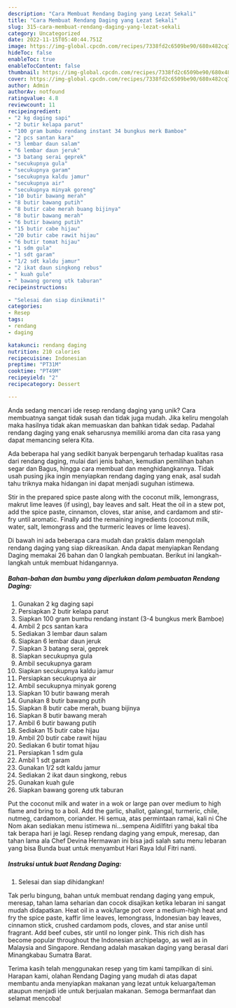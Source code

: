 ```yaml
---
description: "Cara Membuat Rendang Daging yang Lezat Sekali"
title: "Cara Membuat Rendang Daging yang Lezat Sekali"
slug: 315-cara-membuat-rendang-daging-yang-lezat-sekali
category: Uncategorized
date: 2022-11-15T05:40:44.751Z
image: https://img-global.cpcdn.com/recipes/7338fd2c6509be90/680x482cq70/rendang-daging-foto-resep-utama.jpg
hideToc: false
enableToc: true
enableTocContent: false
thumbnail: https://img-global.cpcdn.com/recipes/7338fd2c6509be90/680x482cq70/rendang-daging-foto-resep-utama.jpg
cover: https://img-global.cpcdn.com/recipes/7338fd2c6509be90/680x482cq70/rendang-daging-foto-resep-utama.jpg
author: Admin
authorAv: notfound
ratingvalue: 4.8
reviewcount: 11
recipeingredient:
- "2 kg daging sapi"
- "2 butir kelapa parut"
- "100 gram bumbu rendang instant 34 bungkus merk Bamboe"
- "2 pcs santan kara"
- "3 lembar daun salam"
- "6 lembar daun jeruk"
- "3 batang serai geprek"
- "secukupnya gula"
- "secukupnya garam"
- "secukupnya kaldu jamur"
- "secukupnya air"
- "secukupnya minyak goreng"
- "10 butir bawang merah"
- "8 butir bawang putih"
- "8 butir cabe merah buang bijinya"
- "8 butir bawang merah"
- "6 butir bawang putih"
- "15 butir cabe hijau"
- "20 butir cabe rawit hijau"
- "6 butir tomat hijau"
- "1 sdm gula"
- "1 sdt garam"
- "1/2 sdt kaldu jamur"
- "2 ikat daun singkong rebus"
- " kuah gule"
- " bawang goreng utk taburan"
recipeinstructions:

- "Selesai dan siap dinikmati!"
categories:
- Resep
tags:
- rendang
- daging

katakunci: rendang daging 
nutrition: 210 calories
recipecuisine: Indonesian
preptime: "PT31M"
cooktime: "PT49M"
recipeyield: "2"
recipecategory: Dessert

---
```





Anda sedang mencari ide resep rendang daging yang unik? Cara membuatnya sangat tidak susah dan tidak juga mudah. Jika keliru mengolah maka hasilnya tidak akan memuaskan dan bahkan tidak sedap. Padahal rendang daging yang enak seharusnya memiliki aroma dan cita rasa yang dapat memancing selera Kita.





Ada beberapa hal yang sedikit banyak berpengaruh terhadap kualitas rasa dari rendang daging, mulai dari jenis bahan, kemudian pemilihan bahan segar dan Bagus, hingga cara membuat dan menghidangkannya. Tidak usah pusing jika ingin menyiapkan rendang daging yang enak,      asal sudah tahu triknya maka hidangan ini dapat menjadi suguhan istimewa.














Stir in the prepared spice paste along with the coconut milk, lemongrass, makrut lime leaves (if using), bay leaves and salt. Heat the oil in a stew pot, add the spice paste, cinnamon, cloves, star anise, and cardamom and stir-fry until aromatic. Finally add the remaining ingredients (coconut milk, water, salt, lemongrass and the turmeric leaves or lime leaves).






Di bawah ini ada beberapa cara mudah dan praktis dalam mengolah rendang daging yang siap dikreasikan. Anda dapat menyiapkan Rendang Daging memakai 26 bahan dan 0 langkah pembuatan. Berikut ini langkah-langkah untuk membuat hidangannya.

<!--inarticleads1-->

##### Bahan-bahan dan bumbu yang diperlukan dalam pembuatan Rendang Daging:

1. Gunakan 2 kg daging sapi
1. Persiapkan 2 butir kelapa parut
1. Siapkan 100 gram bumbu rendang instant (3-4 bungkus merk Bamboe)
1. Ambil 2 pcs santan kara
1. Sediakan 3 lembar daun salam
1. Siapkan 6 lembar daun jeruk
1. Siapkan 3 batang serai, geprek
1. Siapkan secukupnya gula
1. Ambil secukupnya garam
1. Siapkan secukupnya kaldu jamur
1. Persiapkan secukupnya air
1. Ambil secukupnya minyak goreng
1. Siapkan 10 butir bawang merah
1. Gunakan 8 butir bawang putih
1. Siapkan 8 butir cabe merah, buang bijinya
1. Siapkan 8 butir bawang merah
1. Ambil 6 butir bawang putih
1. Sediakan 15 butir cabe hijau
1. Ambil 20 butir cabe rawit hijau
1. Sediakan 6 butir tomat hijau
1. Persiapkan 1 sdm gula
1. Ambil 1 sdt garam
1. Gunakan 1/2 sdt kaldu jamur
1. Sediakan 2 ikat daun singkong, rebus
1. Gunakan  kuah gule
1. Siapkan  bawang goreng utk taburan


Put the coconut milk and water in a wok or large pan over medium to high flame and bring to a boil. Add the garlic, shallot, galangal, turmeric, chile, nutmeg, cardamom, coriander. Hi semua, atas permintaan ramai, kali ni Che Nom akan sediakan menu istimewa ni…sempena Aidilfitri yang bakal tiba tak berapa hari je lagi. Resep rendang daging yang empuk, meresap, dan tahan lama ala Chef Devina Hermawan ini bisa jadi salah satu menu lebaran yang bisa Bunda buat untuk menyambut Hari Raya Idul Fitri nanti. 

<!--inarticleads2-->

##### Instruksi untuk buat Rendang Daging:


1. Selesai dan siap dihidangkan!

Tak perlu bingung, bahan untuk membuat rendang daging yang empuk, meresap, tahan lama seharian dan cocok disajikan ketika lebaran ini sangat mudah didapatkan. Heat oil in a wok/large pot over a medium-high heat and fry the spice paste, kaffir lime leaves, lemongrass, Indonesian bay leaves, cinnamon stick, crushed cardamom pods, cloves, and star anise until fragrant. Add beef cubes, stir until no longer pink. This rich dish has become popular throughout the Indonesian archipelago, as well as in Malaysia and Singapore. Rendang adalah masakan daging yang berasal dari Minangkabau Sumatra Barat. 

Terima kasih telah menggunakan resep yang tim kami tampilkan di sini. Harapan kami, olahan Rendang Daging yang mudah di atas dapat membantu anda menyiapkan makanan yang lezat untuk keluarga/teman ataupun menjadi ide untuk berjualan makanan. Semoga bermanfaat dan selamat mencoba!
